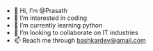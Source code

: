 - 👋 Hi, I’m @Prasath
- 👀 I’m interested in coding
- 🌱 I’m currently learning python
- 💞️ I’m looking to collaborate on IT industries
- 📫 Reach me through bashkardev@gmail.com 

<!---
Prasath/Prasath is a ✨ special ✨ repository because its `README.md` (this file) appears on your GitHub profile.
You can click the Preview link to take a look at your changes.
--->
